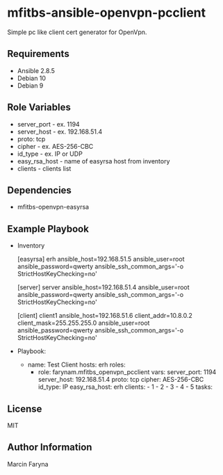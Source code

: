 mfitbs-ansible-openvpn-pcclient
=========

Simple pc like client cert generator for OpenVpn. 

Requirements
------------

* Ansible 2.8.5
* Debian 10
* Debian 9

Role Variables
--------------

* server_port - ex. 1194
* server_host - ex. 192.168.51.4
* proto: tcp
* cipher - ex. AES-256-CBC
* id_type - ex. IP or UDP
* easy_rsa_host - name of easyrsa host from inventory 
* clients - clients list

Dependencies
------------

* mfitbs-openvpn-easyrsa

Example Playbook
----------------

* Inventory


    [easyrsa]
    erh ansible_host=192.168.51.5 ansible_user=root ansible_password=qwerty ansible_ssh_common_args='-o StrictHostKeyChecking=no'
    
    [server]
    server ansible_host=192.168.51.4 ansible_user=root ansible_password=qwerty ansible_ssh_common_args='-o StrictHostKeyChecking=no'
    
    [client]
    client1 ansible_host=192.168.51.6 client_addr=10.8.0.2 client_mask=255.255.255.0 ansible_user=root ansible_password=qwerty ansible_ssh_common_args='-o StrictHostKeyChecking=no'
    


* Playbook:


    - name: Test Client
      hosts: erh
      roles:
        - role: farynam.mfitbs_openvpn_pcclient
          vars:
            server_port: 1194
            server_host: 192.168.51.4
            proto: tcp
            cipher: AES-256-CBC
            id_type: IP
            easy_rsa_host: erh
            clients:
              - 1
              - 2
              - 3
              - 4
              - 5
      tasks:

License
-------

MIT

Author Information
------------------

Marcin Faryna
